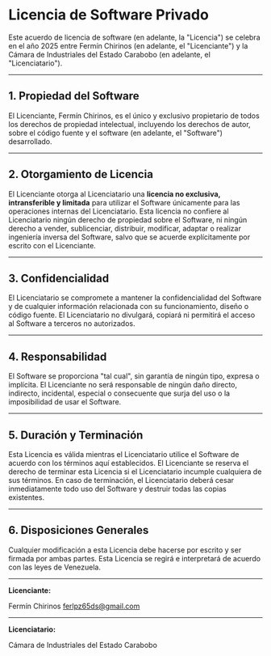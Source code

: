 # Licencia de Software Privado

Este acuerdo de licencia de software (en adelante, la "Licencia") se celebra en el año 2025 entre Fermín Chirinos (en adelante, el "Licenciante") y la Cámara de Industriales del Estado Carabobo (en adelante, el "Licenciatario").

---

## 1. Propiedad del Software

El Licenciante, Fermín Chirinos, es el único y exclusivo propietario de todos los derechos de propiedad intelectual, incluyendo los derechos de autor, sobre el código fuente y el software (en adelante, el "Software") desarrollado.

---

## 2. Otorgamiento de Licencia

El Licenciante otorga al Licenciatario una **licencia no exclusiva, intransferible y limitada** para utilizar el Software únicamente para las operaciones internas del Licenciatario. Esta licencia no confiere al Licenciatario ningún derecho de propiedad sobre el Software, ni ningún derecho a vender, sublicenciar, distribuir, modificar, adaptar o realizar ingeniería inversa del Software, salvo que se acuerde explícitamente por escrito con el Licenciante.

---

## 3. Confidencialidad

El Licenciatario se compromete a mantener la confidencialidad del Software y de cualquier información relacionada con su funcionamiento, diseño o código fuente. El Licenciatario no divulgará, copiará ni permitirá el acceso al Software a terceros no autorizados.

---

## 4. Responsabilidad

El Software se proporciona "tal cual", sin garantía de ningún tipo, expresa o implícita. El Licenciante no será responsable de ningún daño directo, indirecto, incidental, especial o consecuente que surja del uso o la imposibilidad de usar el Software.

---

## 5. Duración y Terminación

Esta Licencia es válida mientras el Licenciatario utilice el Software de acuerdo con los términos aquí establecidos. El Licenciante se reserva el derecho de terminar esta Licencia si el Licenciatario incumple cualquiera de sus términos. En caso de terminación, el Licenciatario deberá cesar inmediatamente todo uso del Software y destruir todas las copias existentes.

---

## 6. Disposiciones Generales

Cualquier modificación a esta Licencia debe hacerse por escrito y ser firmada por ambas partes. Esta Licencia se regirá e interpretará de acuerdo con las leyes de Venezuela.

---

**Licenciante:**

Fermín Chirinos
ferlpz65ds@gmail.com

---

**Licenciatario:**

Cámara de Industriales del Estado Carabobo